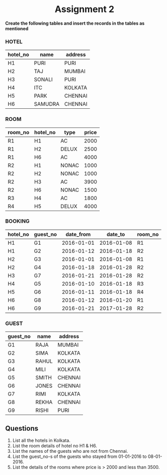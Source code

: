 <h1 align="center">Assignment 2</h1>

**Create the following tables and insert the records in the tables as mentioned**

### HOTEL

| hotel_no | name    | address | 
|----------|---------|---------| 
| H1       | PURI    | PURI    | 
| H2       | TAJ     | MUMBAI  | 
| H3       | SONALI  | PURI    | 
| H4       | ITC     | KOLKATA | 
| H5       | PARK    | CHENNAI | 
| H6       | SAMUDRA | CHENNAI | 

### ROOM

| room_no | hotel_no | type  | price | 
|---------|----------|-------|-------| 
| R1      | H1       | AC    | 2000  | 
| R1      | H2       | DELUX | 2500  | 
| R1      | H6       | AC    | 4000  | 
| R2      | H1       | NONAC | 1000  | 
| R2      | H2       | NONAC | 1000  | 
| R2      | H3       | AC    | 3900  | 
| R2      | H6       | NONAC | 1500  | 
| R3      | H4       | AC    | 1800  | 
| R4      | H5       | DELUX | 4000  | 

### BOOKING

| hotel_no | guest_no | date_from  | date_to    | room_no | 
|----------|----------|------------|------------|---------| 
| H1       | G1       | 2016-01-01 | 2016-01-08 | R1      | 
| H1       | G2       | 2016-01-12 | 2016-01-18 | R2      | 
| H2       | G3       | 2016-01-01 | 2016-01-08 | R1      | 
| H2       | G4       | 2016-01-18 | 2016-01-28 | R2      | 
| H3       | G7       | 2016-01-21 | 2016-01-28 | R2      | 
| H4       | G5       | 2016-01-10 | 2016-01-18 | R3      | 
| H5       | G6       | 2016-01-11 | 2016-01-18 | R4      | 
| H6       | G8       | 2016-01-12 | 2016-01-20 | R1      | 
| H6       | G9       | 2016-01-21 | 2017-01-28 | R2      | 

### GUEST

| guest_no | name  | address | 
|----------|-------|---------| 
| G1       | RAJA  | MUMBAI  | 
| G2       | SIMA  | KOLKATA | 
| G3       | RAHUL | KOLKATA | 
| G4       | MILI  | KOLKATA | 
| G5       | SMITH | CHENNAI | 
| G6       | JONES | CHENNAI | 
| G7       | RIMI  | KOLKATA | 
| G8       | REKHA | CHENNAI | 
| G9       | RISHI | PURI    | 


## Questions
1. List all the hotels in Kolkata.
2. List the room details of hotel no H1 & H6.
3. List the names of the guests who are not from Chennai.
4. List the guest_no-s of the guests who stayed from 01-01-2016 to 08-01-2016.
5. List the details of the rooms where price is > 2000 and less than 3500.